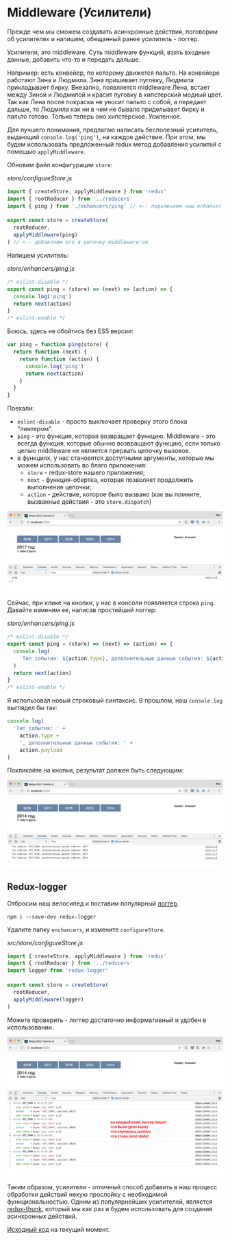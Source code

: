 # Middleware (Усилители)

Прежде чем мы сможем создавать асинхронные действия, поговорим об усилителях и напишем, обещанный ранее усилитель - логгер.

Усилители, это middleware. Суть middleware функций, взять входные данные, добавить что-то и передать дальше.

Например: есть конвейер, по которому движется пальто. На конвейере работают Зина и Людмила. Зина пришивает пуговку, Людмила прикладывает бирку. Внезапно, появляется middleware Лена, встает между Зиной и Людмилой и красит пуговку в хипстерский модный цвет. Так как Лена после покраски не уносит пальто с собой, а передает дальше, то Людмила как ни в чем не бывало приделывает бирку и пальто готово. Только теперь оно хипстерское. Усиленное.

Для лучшего понимания, предлагаю написать бесполезный усилитель, выдающий `console.log('ping')`, на каждое действие. При этом, мы будем использовать предложенный redux метод добавления усилитей с помощью `applyMiddleware`.

Обновим файл конфигурации `store`:

_store/configureStore.js_

```js
import { createStore, applyMiddleware } from 'redux'
import { rootReducer } from '../reducers'
import { ping } from './enhancers/ping' // <-- подключаем наш enhancer

export const store = createStore(
  rootReducer,
  applyMiddleware(ping)
) // <-- добавляем его в цепочку middleware'ов
```

Напишем усилитель:

_store/enhancers/ping.js_

```js
/* eslint-disable */
export const ping = (store) => (next) => (action) => {
  console.log('ping')
  return next(action)
}
/* eslint-enable */
```

Боюсь, здесь не обойтись без ES5 версии:

```js
var ping = function ping(store) {
  return function (next) {
    return function (action) {
      console.log('ping')
      return next(action)
    }
  }
}
```

Поехали:

- `eslint-disable` - просто выключает проверку этого блока "линтером".
- `ping` - это функция, которая возвращает функцию. Middleware - это всегда функция, которые обычно возвращают функцию, если только целью middleware не является прервать цепочку вызовов.
- в функциях, у нас становятся доступными аргументы, которые мы можем использовать во благо приложения:
  - `store` - redux-store нашего приложения;
  - `next` - функция-обертка, которая позволяет продолжить выполнение цепочки;
  - `action` - действие, которое было вызвано (как вы помните, вызванные действия - это `store.dispatch`)

![Middleware](ping-logger.jpg)

Сейчас, при клике на кнопки, у нас в консоли появляется строка `ping`. Давайте изменим ее, написав простейший логгер:

_store/enhancers/ping.js_

```js
/* eslint-disable */
export const ping = (store) => (next) => (action) => {
  console.log(
    `Тип события: ${action.type}, дополнительные данные события: ${action.payload}`
  )
  return next(action)
}
/* eslint-enable */
```

Я использовал новый строковый синтаксис. В прошлом, наш `console.log` выглядел бы так:

```js
console.log(
  'Тип события: ' +
    action.type +
    ', дополнительные данные события: ' +
    action.payload
)
```

Покликайте на кнопки, результат должен быть следующим:

![Middleware с типами](ping-logger-with-type.jpg)

## Redux-logger

Отбросим наш велосипед и поставим популярный [логгер](https://github.com/LogRocket/redux-logger).

```
npm i --save-dev redux-logger
```

Удалите папку `enchancers`, и измените `configureStore`.

_src/store/configureStore.js_

```js
import { createStore, applyMiddleware } from 'redux'
import { rootReducer } from '../reducers'
import logger from 'redux-logger'

export const store = createStore(
  rootReducer,
  applyMiddleware(logger)
)
```

Можете проверить - логгер достаточно информативный и удобен в использовании.

![Redux Logger](redux-logger.jpg)

Таким образом, усилители - отличный способ добавить в наш процесс обработки действий некую прослойку с необходимой функциональностью.
Одним из популярнейших усилителей, является [redux-thunk](https://github.com/reduxjs/redux-thunk), который мы как раз и будем использовать для создания асинхронных действий.

[Исходный код](https://github.com/maxfarseer/redux-course-ru-v2/tree/chp10-apply-middleware) на текущий момент.
